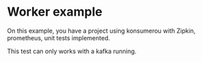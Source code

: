 
# Worker example

On this example, you have a project using konsumerou with Zipkin, prometheus, unit tests implemented.

This test can only works with a kafka running.
